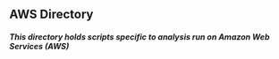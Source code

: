 ## AWS Directory

##### This directory holds scripts specific to analysis run on Amazon Web Services (AWS)